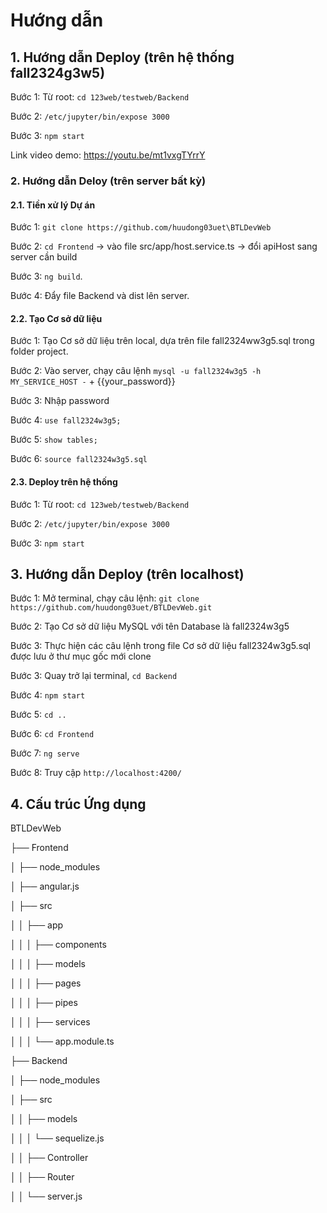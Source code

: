 # Hướng dẫn 

## 1. Hướng dẫn Deploy (trên hệ thống fall2324g3w5)

Bước 1: Từ root: ```cd 123web/testweb/Backend```

Bước 2: ```/etc/jupyter/bin/expose 3000```

Bước 3: ```npm start```

Link video demo: https://youtu.be/mt1vxgTYrrY

### 2. Hướng dẫn Deloy (trên server bất kỳ)


#### 2.1. Tiền xử lý Dự án
Bước 1: ```git clone https://github.com/huudong03uet\BTLDevWeb```

Bước 2: ```cd Frontend``` -> vào file src/app/host.service.ts -> đổi apiHost sang server cần build

Bước 3: ```ng build```.

Bước 4: Đẩy file Backend và dist lên server.



#### 2.2. Tạo Cơ sở dữ liệu
Bước 1: Tạo Cơ sở dữ liệu trên local, dựa trên file fall2324ww3g5.sql trong folder project.

Bước 2: Vào server, chạy câu lệnh ```mysql -u fall2324w3g5 -h MY_SERVICE_HOST -``` + {{your_password}}

Bước 3: Nhập password

Bước 4: ```use fall2324w3g5;```

Bước 5: ```show tables;```

Bước 6: ```source fall2324w3g5.sql```


#### 2.3. Deploy trên hệ thống

Bước 1: Từ root: ```cd 123web/testweb/Backend```

Bước 2: ```/etc/jupyter/bin/expose 3000```

Bước 3: ```npm start```


## 3. Hướng dẫn Deploy (trên localhost)



Bước 1: Mở terminal, chạy câu lệnh: ```git clone https://github.com/huudong03uet/BTLDevWeb.git```

Bước 2: Tạo Cơ sở dữ liệu MySQL với tên Database là fall2324w3g5

Bước 3: Thực hiện các câu lệnh trong file Cơ sở dữ liệu fall2324w3g5.sql được lưu ở thư mục gốc mới clone

Bước 3: Quay trở lại terminal, ```cd Backend```

Bước 4: ```npm start```

Bước 5: ```cd ..```

Bước 6: ```cd Frontend```

Bước 7: ```ng serve```

Bước 8: Truy cập ```http://localhost:4200/```


## 4. Cấu trúc Ứng dụng

BTLDevWeb

├── Frontend

│ ├── node_modules

│ ├── angular.js

│ ├── src

│ │ ├── app

│ │ │ ├── components

│ │ │ ├── models

│ │ │ ├── pages

│ │ │ ├── pipes

│ │ │ ├── services

│ │ │ └── app.module.ts

├── Backend

│ ├── node_modules

│ ├── src

│ │ ├── models

│ │ │ └── sequelize.js

│ │ ├── Controller

│ │ ├── Router

│ │ └── server.js